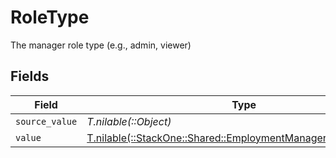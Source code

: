 # RoleType

The manager role type (e.g., admin, viewer)


## Fields

| Field                                                                                                                  | Type                                                                                                                   | Required                                                                                                               | Description                                                                                                            | Example                                                                                                                |
| ---------------------------------------------------------------------------------------------------------------------- | ---------------------------------------------------------------------------------------------------------------------- | ---------------------------------------------------------------------------------------------------------------------- | ---------------------------------------------------------------------------------------------------------------------- | ---------------------------------------------------------------------------------------------------------------------- |
| `source_value`                                                                                                         | *T.nilable(::Object)*                                                                                                  | :heavy_minus_sign:                                                                                                     | N/A                                                                                                                    |                                                                                                                        |
| `value`                                                                                                                | [T.nilable(::StackOne::Shared::EmploymentManagerApiModelValue)](../../models/shared/employmentmanagerapimodelvalue.md) | :heavy_minus_sign:                                                                                                     | N/A                                                                                                                    | admin                                                                                                                  |